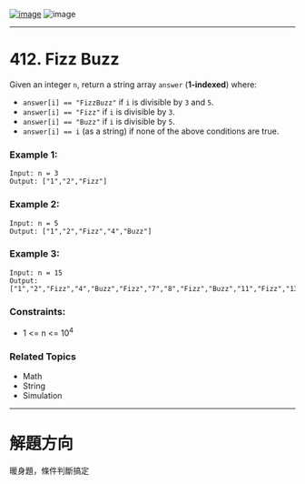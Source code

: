 [![image](https://img.shields.io/badge/Leetcode-Link-blue?logo=leetcode)](https://leetcode.com/problems/)
![image](https://img.shields.io/badge/Difficulty-Easy-green)

---

# 412. Fizz Buzz

Given an integer `n`, return a string array `answer` (**1-indexed**) where:

 - `answer[i] == "FizzBuzz"` if `i` is divisible by `3` and `5`.
 - `answer[i] == "Fizz"` if `i` is divisible by `3`.
 - `answer[i] == "Buzz"` if `i` is divisible by `5`.
 - `answer[i] == i` (as a string) if none of the above conditions are true.

### Example 1:

```
Input: n = 3
Output: ["1","2","Fizz"]
```

### Example 2:

```
Input: n = 5
Output: ["1","2","Fizz","4","Buzz"]
```

### Example 3:

```
Input: n = 15
Output: ["1","2","Fizz","4","Buzz","Fizz","7","8","Fizz","Buzz","11","Fizz","13","14","FizzBuzz"]
```

### Constraints:

- 1 <= n <= $10^4$

### Related Topics

- Math
- String
- Simulation

---

# 解題方向

暖身題，條件判斷搞定